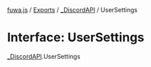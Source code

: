 [fuwa.js](../README.md) / [Exports](../modules.md) / [_DiscordAPI](../modules/_DiscordAPI.md) / UserSettings

# Interface: UserSettings

[_DiscordAPI](../modules/_DiscordAPI.md).UserSettings
